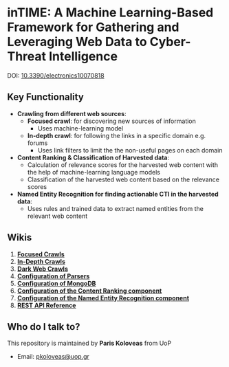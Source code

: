 # inTIME: A Machine Learning-Based Framework for Gathering and Leveraging Web Data to Cyber-Threat Intelligence

DOI: [10.3390/electronics10070818](https://doi.org/10.3390/electronics10070818)

## Key Functionality

* **Crawling from different web sources**:
  * **Focused crawl**: for discovering new sources of information
    * Uses machine-learning model
  * **In-depth crawl**: for following the links in a specific domain e.g. forums
    * Uses link filters to limit the the non-useful pages on each domain
* **Content Ranking & Classification of Harvested data**:
  * Calculation of relevance scores for the harvested web content with the help of machine-learning language models
  * Classification of the harvested web content based on the relevance scores
* **Named Entity Recognition for finding actionable CTI in the harvested data**:
  * Uses rules and trained data to extract named entities from the relevant web content

## Wikis

1. [**Focused Crawls**](https://gitlab.com/cybertrust/tool-development/crawling-service/-/wikis/1.-Focused-Crawls)
2. [**In-Depth Crawls**](https://gitlab.com/cybertrust/tool-development/crawling-service/-/wikis/2.-Indepth-Crawls)
3. [**Dark Web Crawls**](https://gitlab.com/cybertrust/tool-development/crawling-service/-/wikis/3.-Dark-Web-Crawls)
4. [**Configuration of Parsers**](https://gitlab.com/cybertrust/tool-development/crawling-service/-/wikis/4.-Configuration-of-Parsers)
5. [**Configuration of MongoDB**](https://gitlab.com/cybertrust/tool-development/crawling-service/-/wikis/5.-Configuration-of-MongoDB)
6. [**Configuration of the Content Ranking component**](https://gitlab.com/cybertrust/tool-development/crawling-service/-/wikis/6.-Configuration-of-the-Content-Ranking-component)
7. [**Configuration of the Named Entity Recognition component**](https://gitlab.com/cybertrust/tool-development/crawling-service/-/wikis/7.-Configuration-of-the-Named-Entity-Recognition-component)
8. [**REST API Reference**](https://gitlab.com/cybertrust/tool-development/crawling-service/-/wikis/REST-API-Reference)

## Who do I talk to?

This repository is maintained by **Paris Koloveas** from UoP

* Email: pkoloveas@uop.gr
